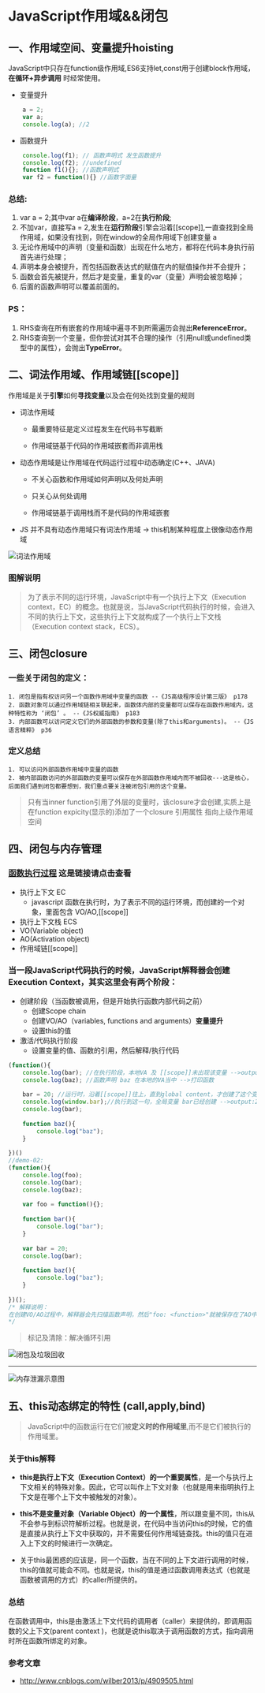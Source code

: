 # JavaScript作用域&&闭包

## 一、作用域空间、变量提升hoisting
JavaScript中只存在function级作用域,ES6支持let,const用于创建block作用域，**在循环+异步调用** 时经常使用。
* 变量提升
``` JavaScript
    a = 2;
    var a;
    console.log(a); //2
```
* 函数提升
```JavaScript
    console.log(f1); // 函数声明式 发生函数提升
    console.log(f2); //undefined
    function f1(){}; //函数声明式
    var f2 = function(){} //函数字面量
```
### 总结:
1. var a = 2;其中var a在**编译阶段**，a=2在**执行阶段**;
2. 不加var，直接写a = 2,发生在**运行阶段**引擎会沿着[[scope]],一直查找到全局作用域，如果没有找到，则在window的全局作用域下创建变量 a
3. 无论作用域中的声明（变量和函数）出现在什么地方，都将在代码本身执行前首先进行处理；
4. 声明本身会被提升，而包括函数表达式的赋值在内的赋值操作并不会提升；
5. 函数会首先被提升，然后才是变量，重复的var（变量）声明会被忽略掉；
6. 后面的函数声明可以覆盖前面的。
### PS：
1. RHS查询在所有嵌套的作用域中遍寻不到所需遍历会抛出**ReferenceError**。
2. RHS查询到一个变量，但你尝试对其不合理的操作（引用null或undefined类型中的属性），会抛出**TypeError**。

## 二、词法作用域、作用域链[[scope]]
作用域是关于**引擎**如何**寻找变量**以及会在何处找到变量的规则
- 词法作用域

    - 最重要特征是定义过程发生在代码书写截断

    - 作用域链基于代码的作用域嵌套而非调用栈

- 动态作用域是让作用域在代码运行过程中动态确定(C++、JAVA)

    - 不关心函数和作用域如何声明以及何处声明

    - 只关心从何处调用

    - 作用域链基于调用栈而不是代码的作用域嵌套

- JS 并不具有动态作用域只有词法作用域 -> this机制某种程度上很像动态作用域

![词法作用域](../imgs/JAVASCRIPT系列/词法作用域闭包/函数调用构造作用域链.png) <br/>
### 图解说明
> 为了表示不同的运行环境，JavaScript中有一个执行上下文（Execution context，EC）的概念。也就是说，当JavaScript代码执行的时候，会进入不同的执行上下文，这些执行上下文就构成了一个执行上下文栈（Execution context stack，ECS）。


## 三、闭包closure
### 一些关于闭包的定义：

	1. 闭包是指有权访问另一个函数作用域中变量的函数 --《JS高级程序设计第三版》 p178
	2. 函数对象可以通过作用域链相关联起来，函数体内部的变量都可以保存在函数作用域内，这种特性称为 ‘闭包’ 。 --《JS权威指南》 p183
	3. 内部函数可以访问定义它们的外部函数的参数和变量(除了this和arguments)。 --《JS语言精粹》 p36

### 定义总结

	1. 可以访问外部函数作用域中变量的函数
	2. 被内部函数访问的外部函数的变量可以保存在外部函数作用域内而不被回收---这是核心，后面我们遇到闭包都要想到，我们重点要关注被闭包引用的这个变量。


>只有当inner function引用了外层的变量时，该closure才会创建,实质上是在function expicity(显示的)添加了一个closure 引用属性 指向上级作用域空间

## 四、闭包与内存管理
### [函数执行过程](https://www.cnblogs.com/liugang-vip/p/6337580.html) 这是链接请点击查看
* 执行上下文 EC
  - javascript 函数在执行时，为了表示不同的运行环境，而创建的一个对象，里面包含 VO/AO,[[scope]]
* 执行上下文栈 ECS
* VO(Variable object) 
* AO(Activation object)
* 作用域链[[scope]]

### 当一段JavaScript代码执行的时候，JavaScript解释器会创建Execution Context，其实这里会有两个阶段：

* 创建阶段（当函数被调用，但是开始执行函数内部代码之前）
    * 创建Scope chain
    * 创建VO/AO（variables, functions and arguments）**变量提升**
    * 设置this的值
* 激活/代码执行阶段
    * 设置变量的值、函数的引用，然后解释/执行代码
``` javascript
(function(){
    console.log(bar); //在执行阶段，本地VA 及 [[scope]]未出现该变量 -->output:undefined
    console.log(baz); //函数声明 baz 在本地的VA当中 -->打印函数
    
    bar = 20; //运行时，沿着[[scope]]往上，直到global content，才创建了这个变量 bar
    console.log(window.bar);//执行到这一句，全局变量 bar已经创建 -->output:20
    console.log(bar);
    
    function baz(){
        console.log("baz");
    }
    
})()
//demo-02:
(function(){
    console.log(foo);
    console.log(bar);
    console.log(baz);
    
    var foo = function(){};
    
    function bar(){
        console.log("bar");
    }
    
    var bar = 20;
    console.log(bar);
    
    function baz(){
        console.log("baz");
    }
    
})();
/* 解释说明：
在创建VO/AO过程中，解释器会先扫描函数声明，然后"foo: <function>"就被保存在了AO中；但解释器扫描变量声明的时候，虽然发现"var bar = 20;"，但是因为"foo"在AO中已经存在，所以就没有任何操作了。所以第一次打印是 function bar(){}
*/
```
> 标记及清除：解决循环引用

![闭包及垃圾回收](../imgs/JAVASCRIPT系列/词法作用域闭包/垃圾回收.png) <br/>

---
![内存泄漏示意图](../imgs/JAVASCRIPT系列/词法作用域闭包/全局引用阻止内存回收.png) <br/>

## 五、this动态绑定的特性 (call,apply,bind)

> JavaScript中的函数运行在它们被**定义时的作用域里**,而不是它们被执行的作用域里。

### 关于this解释
* **this是执行上下文（Execution Context）的一个重要属性**，是一个与执行上下文相关的特殊对象。因此，它可以叫作上下文对象（也就是用来指明执行上下文是在哪个上下文中被触发的对象）。
* **this不是变量对象（Variable Object）的一个属性**，所以跟变量不同，this从不会参与到标识符解析过程。也就是说，在代码中当访问this的时候，它的值是直接从执行上下文中获取的，并不需要任何作用域链查找。this的值只在进入上下文的时候进行一次确定。

* 关于this最困惑的应该是，同一个函数，当在不同的上下文进行调用的时候，this的值就可能会不同。也就是说，this的值是通过函数调用表达式（也就是函数被调用的方式）的caller所提供的。

### 总结
在函数调用中，this是由激活上下文代码的调用者（caller）来提供的，即调用函数的父上下文(parent context )，也就是说this取决于调用函数的方式，指向调用时所在函数所绑定的对象。
### 参考文章
* http://www.cnblogs.com/wilber2013/p/4909505.html 
